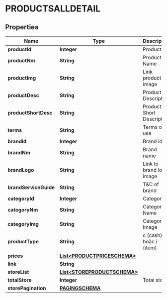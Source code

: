 

# PRODUCTSALLDETAIL


## Properties

| Name | Type | Description | Notes |
|------------ | ------------- | ------------- | -------------|
|**productId** | **Integer** | Product Id |  [optional] |
|**productNm** | **String** | Product Name |  [optional] |
|**productImg** | **String** | Link product image |  [optional] |
|**productDesc** | **String** | Product Description |  [optional] |
|**productShortDesc** | **String** | Product Short Description |  [optional] |
|**terms** | **String** | Terms of use |  [optional] |
|**brandId** | **Integer** | Brand id |  [optional] |
|**brandNm** | **String** | Brand name |  [optional] |
|**brandLogo** | **String** | Link to brand logo image |  [optional] |
|**brandServiceGuide** | **String** | T&amp;C of brand |  [optional] |
|**categoryId** | **Integer** | Category Id |  [optional] |
|**categoryNm** | **String** | Category Name |  [optional] |
|**categoryImg** | **String** | Category Image |  [optional] |
|**productType** | **String** | c (cash) hoặc i (item) |  [optional] |
|**prices** | [**List&lt;PRODUCTPRICESCHEMA&gt;**](PRODUCTPRICESCHEMA.md) |  |  [optional] |
|**link** | **String** |  |  [optional] |
|**storeList** | [**List&lt;STOREPRODUCTSCHEMA&gt;**](STOREPRODUCTSCHEMA.md) |  |  [optional] |
|**totalStore** | **Integer** | Total store |  [optional] |
|**storePagination** | [**PAGINGSCHEMA**](PAGINGSCHEMA.md) |  |  [optional] |



